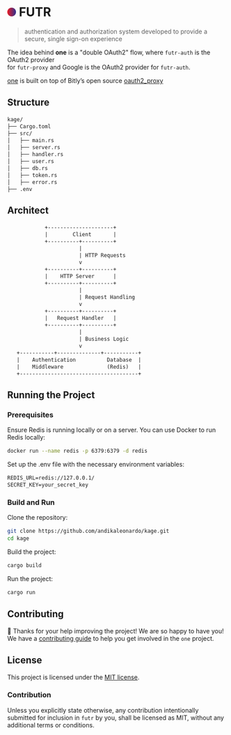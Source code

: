 # <img src="_assets/icon.png" width="20"> FUTR

> authentication and authorization system developed to provide a secure, single sign-on experience </h4>

The idea behind **one** is a "double OAuth2" flow, where `futr-auth` is the OAuth2 provider \
for `futr-proxy` and Google is the OAuth2 provider for `futr-auth`.

[one](https://github.com/andikaleonardo/futr) is built on top of Bitly’s open source [oauth2_proxy](https://github.com/bitly/oauth2_proxy)

## Structure
```console
kage/
├── Cargo.toml
├── src/
│   ├── main.rs
│   ├── server.rs
│   ├── handler.rs
│   ├── user.rs
│   ├── db.rs
│   ├── token.rs
│   ├── error.rs
├── .env
```

## Architect
```console
            +---------------------+
            |        Client       |
            +----------+----------+
                       |
                       | HTTP Requests
                       v
            +----------+----------+
            |    HTTP Server      |
            +----------+----------+
                       |
                       | Request Handling
                       v
            +----------+----------+
            |   Request Handler   |
            +----------+----------+
                       |
                       | Business Logic
                       v
   +-----------+--------------+-----------+
   |    Authentication          Database  |
   |    Middleware              (Redis)   |
   +--------------------------------------+

```

## Running the Project

### Prerequisites

Ensure Redis is running locally or on a server. You can use Docker to run Redis locally:
```sh
docker run --name redis -p 6379:6379 -d redis
```

Set up the .env file with the necessary environment variables:
```env
REDIS_URL=redis://127.0.0.1/
SECRET_KEY=your_secret_key
```

### Build and Run

Clone the repository:
```sh
git clone https://github.com/andikaleonardo/kage.git
cd kage
```

Build the project:
```sh
cargo build
```

Run the project:
```sh
cargo run
```

## Contributing

🎈 Thanks for your help improving the project! We are so happy to have
you! We have a [contributing guide][contributing] to help you get involved in the
`one` project.

## License

This project is licensed under the [MIT license][license].

### Contribution

Unless you explicitly state otherwise, any contribution intentionally submitted
for inclusion in `futr` by you, shall be licensed as MIT, without any
additional terms or conditions.


[contributing]: https://github.com/andikaleonardo/futr/blob/main/CONTRIBUTING.md
[license]: https://github.com/andikaleonardo/futr/blob/main//LICENSE
